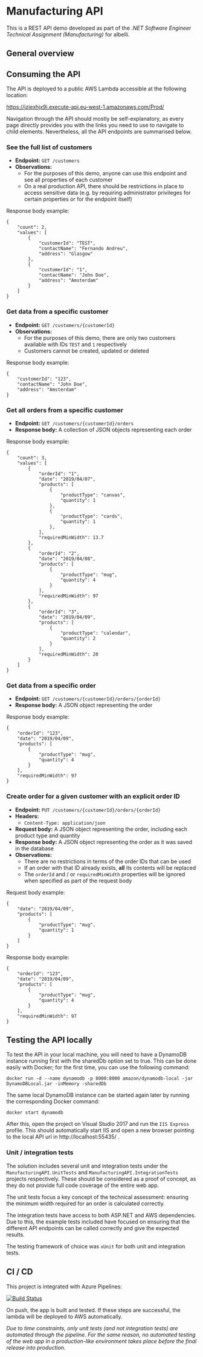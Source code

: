 # Manufacturing API

This is a REST API demo developed as part of the *.NET Software Engineer Technical Assignment (Manufacturing)* for albelli.  

## General overview

## Consuming the API

The API is deployed to a public AWS Lambda accessible at the following location:

https://jzjexhjx9i.execute-api.eu-west-1.amazonaws.com/Prod/

Navigation through the API should mostly be self-explanatory, as every page directly provides you with the links you need to
use to navigate to child elements. Nevertheless, all the API endpoints are summarised below.

### See the full list of customers

- **Endpoint:** `GET /customers`
- **Observations:**
    - For the purposes of this demo, anyone can use this endpoint and see all properties of each customer
    - On a real production API, there should be restrictions in place to access sensitive data (e.g. by requiring 
      administrator privileges for certain properties or for the endpoint itself)

Response body example:

```
{
    "count": 2,
    "values": [
        {
            "customerId": "TEST",
            "contactName": "Fernando Andreu",
            "address": "Glasgow"
        },
        {
            "customerId": "1",
            "contactName": "John Doe",
            "address": "Amsterdam"
        }
    ]
}
```

### Get data from a specific customer

- **Endpoint:** `GET /customers/{customerId}`
- **Observations:**
    - For the purposes of this demo, there are only two customers available with IDs `TEST` and `1` respectively
    - Customers cannot be created, updated or deleted
    
Response body example:

```
{
    "customerId": "123",
    "contactName": "John Doe",
    "address": "Amsterdam"
}
```

### Get all orders from a specific customer

- **Endpoint:** `GET /customers/{customerId}/orders`
- **Response body:** A collection of JSON objects representing each order

Response body example:

```
{
    "count": 3,
    "values": [
        {
            "orderId": "1",
            "date": "2019/04/07",
            "products": [
                {
                    "productType": "canvas",
                    "quantity": 1
                },
                {
                    "productType": "cards",
                    "quantity": 1
                },
            ],
            "requiredMinWidth": 13.7
        },
        {
            "orderId": "2",
            "date": "2019/04/08",
            "products": [
                {
                    "productType": "mug",
                    "quantity": 4
                }
            ],
            "requiredMinWidth": 97
        },
        {
            "orderId": "3",
            "date": "2019/04/09",
            "products": [
                {
                    "productType": "calendar",
                    "quantity": 2
                }
            ],
            "requiredMinWidth": 20
        }
    ]
}
```

### Get data from a specific order

- **Endpoint:** `GET /customers/{customerId}/orders/{orderId}`
- **Response body:** A JSON object representing the order

Response body example:

```
{
    "orderId": "123",
    "date": "2019/04/09",
    "products": [
        {
            "productType": "mug",
            "quantity": 4
        }
    ],
    "requiredMinWidth": 97
}
```

### Create order for a given customer with an explicit order ID

- **Endpoint:** `PUT /customers/{customerId}/orders/{orderId}`
- **Headers:**
    - `Content-Type: application/json`
- **Request body:** A JSON object representing the order, including each product type and quantity
- **Response body:** A JSON object representing the order as it was saved in the database
- **Observations:**
    - There are no restrictions in terms of the order IDs that can be used
    - If an order with that ID already exists, **all** its contents will be replaced
    - The `orderId` and / or `requiredMinWidth` properties will be ignored when specified as part of the request body

Request body example:

```
{
    "date": "2019/04/09",
    "products": [
        {
            "productType": "mug",
            "quantity": 1
        }
    ]
}
```

Response body example:

```
{
    "orderId": "123",
    "date": "2019/04/09",
    "products": [
        {
            "productType": "mug",
            "quantity": 4
        }
    ],
    "requiredMinWidth": 97
}
```


## Testing the API locally

To test the API in your local machine, you will need to have a DynamoDB instance running first with the sharedDb
option set to true. This can be done easily with Docker; for the first time, you can use the following command:

```
docker run -d --name dynamodb -p 8000:8000 amazon/dynamodb-local -jar DynamoDBLocal.jar -inMemory -sharedDb
```

The same local DynamoDB instance can be started again later by running the corresponding Docker command:

```
docker start dynamodb
```

After this, open the project on Visual Studio 2017 and run the `IIS Express` profile. This should automatically
start IIS and open a new browser pointing to the local API url in http://localhost:55435/ .

### Unit / integration tests

The solution includes several unit and integration tests under the `ManufacturingAPI.UnitTests` and 
`ManufacturingAPI.IntegrationTests` projects respectively. These should be considered as a proof of concept, as 
they do not provide full code coverage of the entire web app.

The unit tests focus a key concept of the technical assessment: ensuring the minimum width required for
an order is calculated correctly.

The integration tests have access to both ASP.NET and AWS dependencies. Due to this, the example tests included 
have focused on ensuring that the different API endpoints can be called correctly and give the expected results.

The testing framework of choice was `xUnit` for both unit and integration tests.

## CI / CD

This project is integrated with Azure Pipelines:

[![Build Status](https://dev.azure.com/fernandreu-public/ManufacturingAPI/_apis/build/status/ManufacturingAPI-CI?branchName=master)](https://dev.azure.com/fernandreu-public/ManufacturingAPI/_build/latest?definitionId=4&branchName=master)

On push, the app is built and tested. If these steps are successful, the lambda will be deployed to AWS automatically.

*Due to time constraints, only unit tests (and not integration tests) are automated through the pipeline. For the
same reason, no automated testing of the web app in a production-like environment takes place before the final release
into production.*
